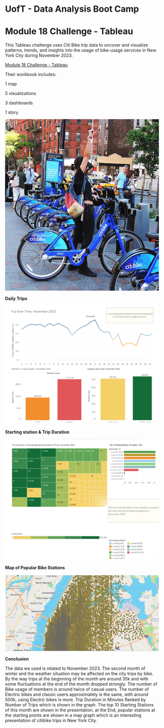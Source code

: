 # UofT - Data Analysis Boot Camp

# Module 18 Challenge - Tableau

This Tableau challenge uses Citi Bike trip data to uncover and visualize patterns, trends, and insights into the usage of bike-usage services in New York City during November 2023.

[Module 18 Challenge - Tableau](https://public.tableau.com/app/profile/anwer.dolemeri/viz/NewYorkCitibike_17309157194360/Story1?publish=yes)

Their workbook includes:

1 map

5 visualizations

3 dashboards

1 story

![1730916987464](image/README/1730916987464.jpg)

**Daily Trips**

![1730917037960](image/README/1730917037960.png)

**Starting station & Trip Duration**

![1730917073299](image/README/1730917073299.png)

**Map of Popular Bike Stations**

![1730917142544](image/README/1730917142544.png)

**Conclusion**

The data we used is related to November 2023. The second month of winter and the weather situation may be affected on the city trips by bike. By the way trips at the beginning of the month are around 35k and with some fluctuations at the end of the month dropped strongly. The number of Bike usage of members is around twice of casual users. The number of Electric bikes and classic users approximately is the same, with around 500k, using Electric bikes is more. Trip Duration in Minutes Ranked by Number of Trips which is shown in the graph. The top 10 Starting Stations of this month are shown in the presentation. at the End, popular stations at the starting points are shown in a map graph which is an interesting presentation of citibike trips in New York City.
